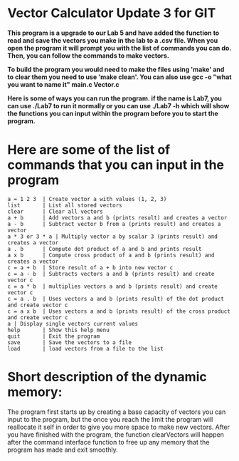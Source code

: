 # Vector Calculator Update 3 for GIT

**This program is a upgrade to our Lab 5 and have added the function to read and save the vectors you make in the lab to a .csv file. When you open the program it will prompt you with the list of commands you can do. Then, you can follow the commands to make vectors.**

**To build the program you would need to make the files using 'make' and to clear them you need to use 'make clean'. You can also use gcc -o "what you want to name it" main.c Vector.c**

**Here is some of ways you can run the program. if the name is Lab7, you can use ./Lab7 to run it normally or you can use ./Lab7 -h which will show the functions you can input within the program before you to start the program.**


# Here are some of the list of commands that you can input in the program
    a = 1 2 3  | Create vector a with values (1, 2, 3)
    list       | List all stored vectors
    clear      | Clear all vectors
    a + b      | Add vectors a and b (prints result) and creates a vector
    a - b      | Subtract vector b from a (prints result) and creates a vector
    a * 3 or 3 * a | Multiply vector a by scalar 3 (prints result) and creates a vector
    a . b      | Compute dot product of a and b and prints result
    a x b      | Compute cross product of a and b (prints result) and creates a vector
    c = a + b  | Store result of a + b into new vector c
    c = a - b  | Subtracts vectors a and b (prints result) and create vector c
    c = a * b  | multiplies vectors a and b (prints result) and create vector c
    c = a . b  | Uses vectors a and b (prints result) of the dot product and create vector c
    c = a x b  | Uses vectors a and b (prints result) of the cross product and create vector c
    a | Display single vectors current values
    help       | Show this help menu
    quit       | Exit the program
    save       | Save the vectors to a file
    load       | load vectors from a file to the list

  
# Short description of the dynamic memory:
 The program first starts up by creating a base capacity of vectors you can input to the program, but the once you reach the limit the program will reallocate it self in order to give you more space to make new vectors. After you have finished with the program, the function clearVectors will happen after the command interface function to free up any memory that the program has made and exit smoothly.